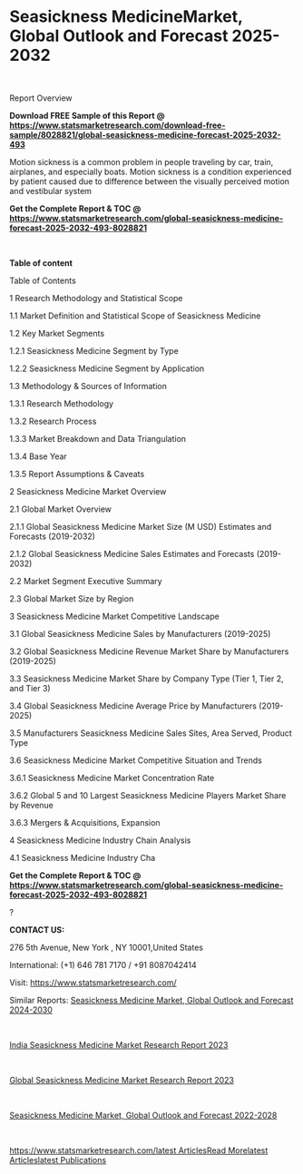 <h1>Seasickness MedicineMarket, Global Outlook and Forecast 2025-2032</h1><br/><p>Report Overview</p>
 
 
 
 <p><strong>Download FREE Sample of this Report @ <a href="https://www.statsmarketresearch.com/download-free-sample/8028821/global-seasickness-medicine-forecast-2025-2032-493">https://www.statsmarketresearch.com/download-free-sample/8028821/global-seasickness-medicine-forecast-2025-2032-493</a></strong></p>
 
 
 
 <p>Motion sickness is a common problem in people traveling by car, train, airplanes, and especially boats. Motion sickness is a condition experienced by patient caused due to difference between the visually perceived motion and vestibular system</p>
 
 
 
 <div><b>Get the Complete Report & TOC @ <a href="https://www.statsmarketresearch.com/global-seasickness-medicine-forecast-2025-2032-493-8028821">https://www.statsmarketresearch.com/global-seasickness-medicine-forecast-2025-2032-493-8028821</a></b></div>
 
 
 
 <p><br />
 
 <b>Table of content</b></p>
 
 
 
 <p>Table of Contents<br />
 
 1 Research Methodology and Statistical Scope<br />
 
 1.1 Market Definition and Statistical Scope of Seasickness Medicine<br />
 
 1.2 Key Market Segments<br />
 
 1.2.1 Seasickness Medicine Segment by Type<br />
 
 1.2.2 Seasickness Medicine Segment by Application<br />
 
 1.3 Methodology & Sources of Information<br />
 
 1.3.1 Research Methodology<br />
 
 1.3.2 Research Process<br />
 
 1.3.3 Market Breakdown and Data Triangulation<br />
 
 1.3.4 Base Year<br />
 
 1.3.5 Report Assumptions & Caveats<br />
 
 2 Seasickness Medicine Market Overview<br />
 
 2.1 Global Market Overview<br />
 
 2.1.1 Global Seasickness Medicine Market Size (M USD) Estimates and Forecasts (2019-2032)<br />
 
 2.1.2 Global Seasickness Medicine Sales Estimates and Forecasts (2019-2032)<br />
 
 2.2 Market Segment Executive Summary<br />
 
 2.3 Global Market Size by Region<br />
 
 3 Seasickness Medicine Market Competitive Landscape<br />
 
 3.1 Global Seasickness Medicine Sales by Manufacturers (2019-2025)<br />
 
 3.2 Global Seasickness Medicine Revenue Market Share by Manufacturers (2019-2025)<br />
 
 3.3 Seasickness Medicine Market Share by Company Type (Tier 1, Tier 2, and Tier 3)<br />
 
 3.4 Global Seasickness Medicine Average Price by Manufacturers (2019-2025)<br />
 
 3.5 Manufacturers Seasickness Medicine Sales Sites, Area Served, Product Type<br />
 
 3.6 Seasickness Medicine Market Competitive Situation and Trends<br />
 
 3.6.1 Seasickness Medicine Market Concentration Rate<br />
 
 3.6.2 Global 5 and 10 Largest Seasickness Medicine Players Market Share by Revenue<br />
 
 3.6.3 Mergers & Acquisitions, Expansion<br />
 
 4 Seasickness Medicine Industry Chain Analysis<br />
 
 4.1 Seasickness Medicine Industry Cha</p>
 
 
 
 <div><b>Get the Complete Report & TOC @ <a href="https://www.statsmarketresearch.com/global-seasickness-medicine-forecast-2025-2032-493-8028821">https://www.statsmarketresearch.com/global-seasickness-medicine-forecast-2025-2032-493-8028821</a></b></div>
 
 
 
 <p>? </p>
 
 
 
 <p><b>CONTACT US:</b><br />
 
 276 5th Avenue, New York , NY 10001,United States<br />
 
 International: (+1) 646 781 7170 / +91 8087042414<br />
 
 Visit: <a href="https://www.statsmarketresearch.com/">https://www.statsmarketresearch.com/</a><br />
 
 Similar Reports: <a href="https://www.statsmarketresearch.com/global-seasickness-medicine-forecast-2025-2032-493-8028821">Seasickness Medicine Market, Global Outlook and Forecast 2024-2030</a><br />
 
 <br />
 
 <a href="https://www.statsmarketresearch.com/global-seasickness-medicine-forecast-2025-2032-493-8028821">India Seasickness Medicine Market Research Report 2023</a><br />
 
 <br />
 
 <a href="https://www.statsmarketresearch.com/global-seasickness-medicine-forecast-2025-2032-493-8028821">Global Seasickness Medicine Market Research Report 2023</a><br />
 
 <br />
 
 <a href="https://www.statsmarketresearch.com/global-seasickness-medicine-forecast-2025-2032-493-8028821">Seasickness Medicine Market, Global Outlook and Forecast 2022-2028</a><br />
 
 <br />
 
 <a href="https://gyeongbokgung.com">https://www.statsmarketresearch.com/</a><a href="https://hallyeomaritime.com">latest Articles</a><a href="https://jingwansa.com">Read More</a><a href="https://nguoiviet.jp/">latest Articles</a><a href="https://www.intelmarketresearch.com/">latest Publications</a></p>